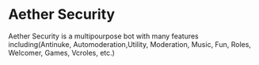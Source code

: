 # Aether Security
Aether Security is a multipourpose bot with many features including(Antinuke, Automoderation,Utility, Moderation, Music, Fun, Roles, Welcomer, Games, Vcroles, etc.)
